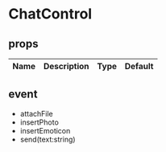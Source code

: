 # ChatControl

## props
|Name|Description|Type|Default|
|---|---|---|---|


## event
 - attachFile
 - insertPhoto
 - insertEmoticon
 - send(text:string)
